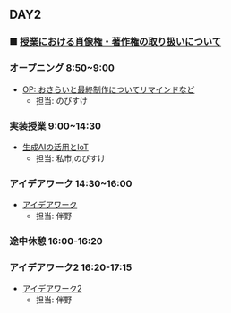 ## DAY2

### ■ [授業における肖像権・著作権の取り扱いについて](https://protoout.notion.site/acde308ffe03498fad30a271b4a7b128?pvs=4)


### オープニング 8:50~9:00

- [OP: おさらいと最終制作についてリマインドなど](https://www.canva.com/design/DAGE2FVe71k/x-lAIVGHJQAkVlqjj8DKbg/edit)
    - 担当: のびすけ

### 実装授業 9:00~14:30

- [生成AIの活用とIoT](./dev_lesson/)
    - 担当: 私市,のびすけ

### アイデアワーク 14:30~16:00

- [アイデアワーク](./ideation.md)
    - 担当: 伴野

### 途中休憩 16:00-16:20

### アイデアワーク2 16:20-17:15
- [アイデアワーク2](https://github.com/protoout/h24/blob/main/DAY2/ideation.md#%E3%82%A2%E3%82%A4%E3%83%87%E3%82%A2%E3%83%AF%E3%83%BC%E3%82%AF2%E9%80%94%E4%B8%AD%E4%BC%91%E6%86%A9%E5%BE%8C)
    - 担当: 伴野
